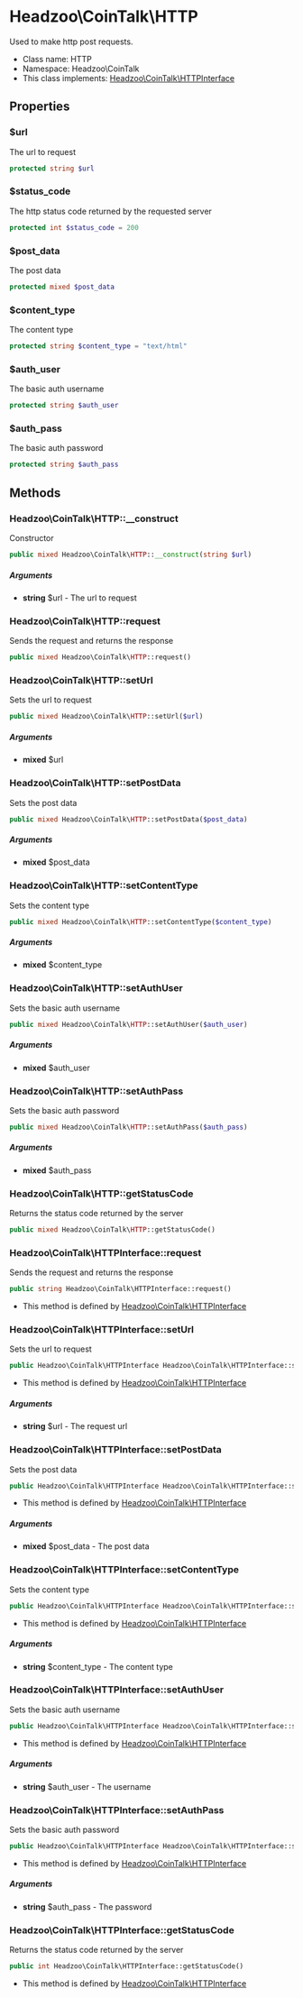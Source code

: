 Headzoo\CoinTalk\HTTP
===============

Used to make http post requests.




* Class name: HTTP
* Namespace: Headzoo\CoinTalk
* This class implements: [Headzoo\CoinTalk\HTTPInterface](Headzoo-CoinTalk-HTTPInterface.md)




Properties
----------


### $url
The url to request


```php
protected string $url
```



### $status_code
The http status code returned by the requested server


```php
protected int $status_code = 200
```



### $post_data
The post data


```php
protected mixed $post_data
```



### $content_type
The content type


```php
protected string $content_type = "text/html"
```



### $auth_user
The basic auth username


```php
protected string $auth_user
```



### $auth_pass
The basic auth password


```php
protected string $auth_pass
```



Methods
-------


### Headzoo\CoinTalk\HTTP::__construct
Constructor


```php
public mixed Headzoo\CoinTalk\HTTP::__construct(string $url)
```


##### Arguments

* **string** $url - The url to request



### Headzoo\CoinTalk\HTTP::request
Sends the request and returns the response


```php
public mixed Headzoo\CoinTalk\HTTP::request()
```




### Headzoo\CoinTalk\HTTP::setUrl
Sets the url to request


```php
public mixed Headzoo\CoinTalk\HTTP::setUrl($url)
```


##### Arguments

* **mixed** $url



### Headzoo\CoinTalk\HTTP::setPostData
Sets the post data


```php
public mixed Headzoo\CoinTalk\HTTP::setPostData($post_data)
```


##### Arguments

* **mixed** $post_data



### Headzoo\CoinTalk\HTTP::setContentType
Sets the content type


```php
public mixed Headzoo\CoinTalk\HTTP::setContentType($content_type)
```


##### Arguments

* **mixed** $content_type



### Headzoo\CoinTalk\HTTP::setAuthUser
Sets the basic auth username


```php
public mixed Headzoo\CoinTalk\HTTP::setAuthUser($auth_user)
```


##### Arguments

* **mixed** $auth_user



### Headzoo\CoinTalk\HTTP::setAuthPass
Sets the basic auth password


```php
public mixed Headzoo\CoinTalk\HTTP::setAuthPass($auth_pass)
```


##### Arguments

* **mixed** $auth_pass



### Headzoo\CoinTalk\HTTP::getStatusCode
Returns the status code returned by the server


```php
public mixed Headzoo\CoinTalk\HTTP::getStatusCode()
```




### Headzoo\CoinTalk\HTTPInterface::request
Sends the request and returns the response


```php
public string Headzoo\CoinTalk\HTTPInterface::request()
```

* This method is defined by [Headzoo\CoinTalk\HTTPInterface](Headzoo-CoinTalk-HTTPInterface.md)



### Headzoo\CoinTalk\HTTPInterface::setUrl
Sets the url to request


```php
public Headzoo\CoinTalk\HTTPInterface Headzoo\CoinTalk\HTTPInterface::setUrl(string $url)
```

* This method is defined by [Headzoo\CoinTalk\HTTPInterface](Headzoo-CoinTalk-HTTPInterface.md)

##### Arguments

* **string** $url - The request url



### Headzoo\CoinTalk\HTTPInterface::setPostData
Sets the post data


```php
public Headzoo\CoinTalk\HTTPInterface Headzoo\CoinTalk\HTTPInterface::setPostData(mixed $post_data)
```

* This method is defined by [Headzoo\CoinTalk\HTTPInterface](Headzoo-CoinTalk-HTTPInterface.md)

##### Arguments

* **mixed** $post_data - The post data



### Headzoo\CoinTalk\HTTPInterface::setContentType
Sets the content type


```php
public Headzoo\CoinTalk\HTTPInterface Headzoo\CoinTalk\HTTPInterface::setContentType(string $content_type)
```

* This method is defined by [Headzoo\CoinTalk\HTTPInterface](Headzoo-CoinTalk-HTTPInterface.md)

##### Arguments

* **string** $content_type - The content type



### Headzoo\CoinTalk\HTTPInterface::setAuthUser
Sets the basic auth username


```php
public Headzoo\CoinTalk\HTTPInterface Headzoo\CoinTalk\HTTPInterface::setAuthUser(string $auth_user)
```

* This method is defined by [Headzoo\CoinTalk\HTTPInterface](Headzoo-CoinTalk-HTTPInterface.md)

##### Arguments

* **string** $auth_user - The username



### Headzoo\CoinTalk\HTTPInterface::setAuthPass
Sets the basic auth password


```php
public Headzoo\CoinTalk\HTTPInterface Headzoo\CoinTalk\HTTPInterface::setAuthPass(string $auth_pass)
```

* This method is defined by [Headzoo\CoinTalk\HTTPInterface](Headzoo-CoinTalk-HTTPInterface.md)

##### Arguments

* **string** $auth_pass - The password



### Headzoo\CoinTalk\HTTPInterface::getStatusCode
Returns the status code returned by the server


```php
public int Headzoo\CoinTalk\HTTPInterface::getStatusCode()
```

* This method is defined by [Headzoo\CoinTalk\HTTPInterface](Headzoo-CoinTalk-HTTPInterface.md)


